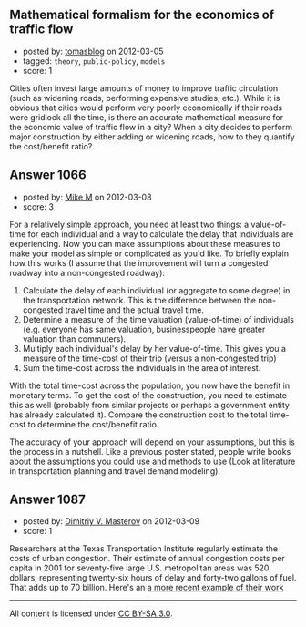 ## Mathematical formalism for the economics of traffic flow

- posted by: [tomasblog](https://stackexchange.com/users/-1/754-tomasblog) on 2012-03-05
- tagged: `theory`, `public-policy`, `models`
- score: 1

Cities often invest large amounts of money to improve traffic circulation (such as widening roads, performing expensive studies, etc.). While it is obvious that cities would perform very poorly economically if their roads were gridlock all the time, is there an accurate mathematical measure for the economic value of traffic flow in a city? When a city decides to perform major construction by either adding or widening roads, how to they quantify the cost/benefit ratio?


## Answer 1066

- posted by: [Mike M](https://stackexchange.com/users/-1/763-mike-m) on 2012-03-08
- score: 3

For a relatively simple approach, you need at least two things: a value-of-time for each individual and a way to calculate the delay that individuals are experiencing.  Now you can make assumptions about these measures to make your model as simple or complicated as you'd like.  To briefly explain how this works (I assume that the improvement will turn a congested roadway into a non-congested roadway):

 1. Calculate the delay of each individual (or aggregate to some degree) in the transportation network.  This is the difference between the non-congested travel time and the actual travel time.
 2. Determine a measure of the time valuation (value-of-time) of individuals (e.g. everyone has same valuation, businesspeople have greater valuation than commuters).
 3. Multiply each individual's delay by her value-of-time.  This gives you a measure of the time-cost of their trip (versus a non-congested trip)
 4. Sum the time-cost across the individuals in the area of interest.

With the total time-cost across the population, you now have the benefit in monetary terms.  To get the cost of the construction, you need to estimate this as well (probably from similar projects or perhaps a government entity has already calculated it).  Compare the construction cost to the total time-cost to determine the cost/benefit ratio.

The accuracy of your approach will depend on your assumptions, but this is the process in a nutshell.  Like a previous poster stated, people write books about the assumptions you could use and methods to use (Look at literature in transportation planning and travel demand modeling).


## Answer 1087

- posted by: [Dimitriy V. Masterov](https://stackexchange.com/users/-1/407-dimitriy-v-masterov) on 2012-03-09
- score: 1

<p>Researchers at the Texas Transportation Institute regularly estimate the costs of urban congestion. Their estimate of annual congestion costs per capita in 2001 for seventy-five large U.S. metropolitan areas was 520 dollars, representing twenty-six hours of delay and forty-two gallons of fuel. That adds up to 70 billion. Here's an <a href="http://mobility.tamu.edu/files/2011/09/appendix-a.pdf" rel="nofollow">a more recent example of their work</a></p>




---

All content is licensed under [CC BY-SA 3.0](https://creativecommons.org/licenses/by-sa/3.0/).

